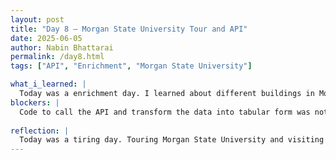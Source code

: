 ```yaml
---
layout: post
title: "Day 8 – Morgan State University Tour and API"
date: 2025-06-05
author: Nabin Bhattarai
permalink: /day8.html
tags: ["API", "Enrichment", "Morgan State University"]

what_i_learned: |
  Today was a enrichment day. I learned about different buildings in Morgan State University and what is taught in those buildings. I learned the locations of all those buildings and got to know the location of library, student service centre, gym and many more. I also got a chance to learn a little bit about history of Morgan State University. I also got some ideas on how to do video presentation for every friday by looking at the video sample. After that I learned about calling the API to get data. We worked on converting the data into rows and columns so that it will be easy to access. We also looked on sample for research paper.
blockers: |
  Code to call the API and transform the data into tabular form was not working.
  
reflection: |
  Today was a tiring day. Touring Morgan State University and visiting all the buildings was tiring, but it was helpful. Though I am a student at Morgan, I have never been to all the buildings. From the tour, I was able to know the locations of all the buildings which will be useful to me. Looking at the sample video will be helpful to me while making the video presentation. Debugging the code to call API and tansform data into tabular form improved my problem solving skills.
---
```

